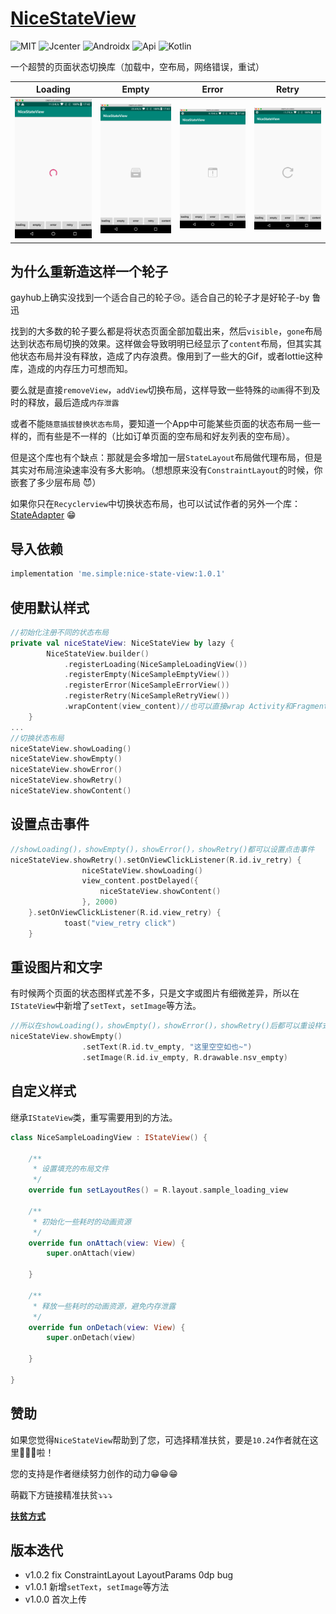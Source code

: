# **[NiceStateView](https://github.com/simplepeng/NiceStateView)**

![MIT](https://img.shields.io/badge/License-MIT-orange?style=flat-square)  ![Jcenter](https://img.shields.io/badge/Jcenter-1.0.1-brightgreen?style=flat-square)  ![Androidx](https://img.shields.io/badge/Androidx-Yes-blue?style=flat-square)  ![Api](https://img.shields.io/badge/Api-14+-blueviolet?style=flat-square)  ![Kotlin](https://img.shields.io/badge/Kotlin-Yes-ff6984?style=flat-square)

一个超赞的页面状态切换库（加载中，空布局，网络错误，重试）

| Loading | Empty | Error | Retry |
| ------- | ----- | ----- | ----- |
| ![](images/img_loading.png) | ![](images/img_empty.png) | ![](images/img_error.png) | ![](images/img_retry.png) |

## 为什么重新造这样一个轮子

gayhub上确实没找到一个适合自己的轮子😢。适合自己的轮子才是好轮子-by 鲁迅

找到的大多数的轮子要么都是将状态页面全部加载出来，然后`visible`，`gone`布局达到状态布局切换的效果。这样做会导致明明已经显示了`content`布局，但其实其他状态布局并没有释放，造成了内存浪费。像用到了一些大的Gif，或者lottie这种库，造成的内存压力可想而知。

要么就是直接`removeView`，`addView`切换布局，这样导致一些特殊的`动画`得不到及时的释放，最后造成`内存泄露`

或者不能`随意插拔替换状态布局`，要知道一个App中可能某些页面的状态布局一些一样的，而有些是不一样的（比如订单页面的空布局和好友列表的空布局）。

但是这个库也有个缺点：那就是会多增加一层`StateLayout`布局做代理布局，但是其实对布局渲染速率没有多大影响。（想想原来没有`ConstraintLayout`的时候，你嵌套了多少层布局 😈）

如果你只在`Recyclerview`中切换状态布局，也可以试试作者的另外一个库：[StateAdapter](https://github.com/simplepeng/StateAdapter) 😁

## 导入依赖

```groovy
implementation 'me.simple:nice-state-view:1.0.1'
```

## 使用默认样式

```kotlin
//初始化注册不同的状态布局
private val niceStateView: NiceStateView by lazy {
        NiceStateView.builder()
            .registerLoading(NiceSampleLoadingView())
            .registerEmpty(NiceSampleEmptyView())
            .registerError(NiceSampleErrorView())
            .registerRetry(NiceSampleRetryView())
            .wrapContent(view_content)//也可以直接wrap Activity和Fragment
    }
...
//切换状态布局
niceStateView.showLoading()
niceStateView.showEmpty()
niceStateView.showError()
niceStateView.showRetry()
niceStateView.showContent()
```

## 设置点击事件

```kotlin
//showLoading()，showEmpty()，showError()，showRetry()都可以设置点击事件
niceStateView.showRetry().setOnViewClickListener(R.id.iv_retry) {
                niceStateView.showLoading()
                view_content.postDelayed({
                    niceStateView.showContent()
                }, 2000)
	}.setOnViewClickListener(R.id.view_retry) {
            toast("view_retry click")
	}
```

## 重设图片和文字

有时候两个页面的状态图样式差不多，只是文字或图片有细微差异，所以在`IStateView`中新增了`setText`，`setImage`等方法。

```kotlin
//所以在showLoading()，showEmpty()，showError()，showRetry()后都可以重设样式
niceStateView.showEmpty()
                .setText(R.id.tv_empty, "这里空空如也~")
                .setImage(R.id.iv_empty, R.drawable.nsv_empty)
```

## 自定义样式

继承`IStateView`类，重写需要用到的方法。

```kotlin
class NiceSampleLoadingView : IStateView() {

    /**
     * 设置填充的布局文件
     */
    override fun setLayoutRes() = R.layout.sample_loading_view

    /**
     * 初始化一些耗时的动画资源
     */
    override fun onAttach(view: View) {
        super.onAttach(view)

    }

    /**
     * 释放一些耗时的动画资源，避免内存泄露
     */
    override fun onDetach(view: View) {
        super.onDetach(view)

    }

}
```

## 赞助

如果您觉得`NiceStateView`帮助到了您，可选择精准扶贫，要是`10.24`作者就在这里🙇🙇🙇啦！

您的支持是作者继续努力创作的动力😁😁😁

萌戳下方链接精准扶贫⤵️⤵️⤵️

**[扶贫方式](https://simplepeng.github.io/merge_pay_code/)**

## 版本迭代

* v1.0.2 fix ConstraintLayout LayoutParams 0dp bug
* v1.0.1 新增`setText`，`setImage`等方法
* v1.0.0 首次上传